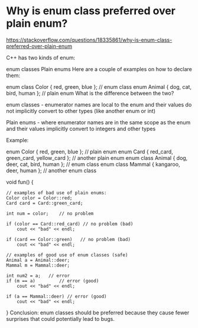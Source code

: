 # Why is enum class preferred over plain enum?

https://stackoverflow.com/questions/18335861/why-is-enum-class-preferred-over-plain-enum

C++ has two kinds of enum:

enum classes
Plain enums
Here are a couple of examples on how to declare them:

 enum class Color { red, green, blue }; // enum class
 enum Animal { dog, cat, bird, human }; // plain enum 
What is the difference between the two?

enum classes - enumerator names are local to the enum and their values do not implicitly convert to other types (like another enum or int)

Plain enums - where enumerator names are in the same scope as the enum and their values implicitly convert to integers and other types

Example:

enum Color { red, green, blue };                    // plain enum 
enum Card { red_card, green_card, yellow_card };    // another plain enum 
enum class Animal { dog, deer, cat, bird, human };  // enum class
enum class Mammal { kangaroo, deer, human };        // another enum class

void fun() {

    // examples of bad use of plain enums:
    Color color = Color::red;
    Card card = Card::green_card;

    int num = color;    // no problem

    if (color == Card::red_card) // no problem (bad)
        cout << "bad" << endl;

    if (card == Color::green)   // no problem (bad)
        cout << "bad" << endl;

    // examples of good use of enum classes (safe)
    Animal a = Animal::deer;
    Mammal m = Mammal::deer;

    int num2 = a;   // error
    if (m == a)         // error (good)
        cout << "bad" << endl;

    if (a == Mammal::deer) // error (good)
        cout << "bad" << endl;

}
Conclusion:
enum classes should be preferred because they cause fewer surprises that could potentially lead to bugs.